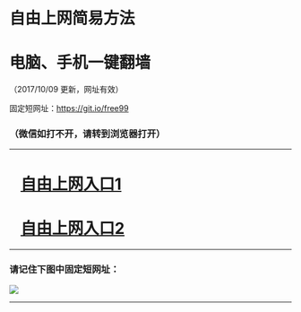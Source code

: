 ﻿# 自由上网简易方法

# 电脑、手机一键翻墙

（2017/10/09 更新，网址有效）

固定短网址：https://git.io/free99

### （微信如打不开，请转到浏览器打开）


***





# &nbsp;&nbsp; <a href="http://ft2260025126.fwq-tz-1001.info/fwqtz01.html?t=100900118521 " target="_blank">自由上网入口1</a>
# &nbsp;&nbsp; <a href="http://ft321898119.fwq-tz-1002.info/fwqtz02.html?t=100900116435 " target="_blank">自由上网入口2</a>
***

### 请记住下图中固定短网址：

<img src="https://s3-us-west-2.amazonaws.com/fwq-1001/yjfq-20170905okok.png" /> 


***

